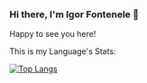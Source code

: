 ### Hi there, I'm Igor Fontenele 👋

Happy to see you here!

This is my Language's Stats:


[![Top Langs](https://github-readme-stats.vercel.app/api/top-langs/?username=igorfontenele&layout=compact)](https://github.com/igorfontenele/github-readme-stats)

<!--
**igorfontenele/igorfontenele** is a ✨ _special_ ✨ repository because its `README.md` (this file) appears on your GitHub profile.

Here are some ideas to get you started:

- 🔭 I’m currently working on ...
- 🌱 I’m currently learning ...
- 👯 I’m looking to collaborate on ...
- 🤔 I’m looking for help with ...
- 💬 Ask me about ...
- 📫 How to reach me: ...
- 😄 Pronouns: ...
- ⚡ Fun fact: ...
-->
